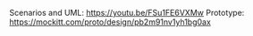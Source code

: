Scenarios and UML: https://youtu.be/FSu1FE6VXMw
Prototype: https://mockitt.com/proto/design/pb2m91nv1yh1bg0ax

